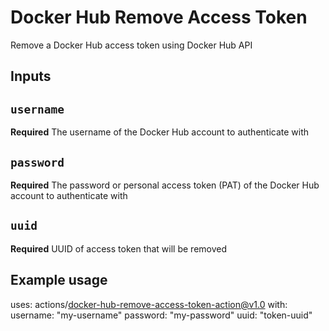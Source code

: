 # Docker Hub Remove Access Token 

Remove a Docker Hub access token using Docker Hub API

## Inputs

## `username`

**Required** The username of the Docker Hub account to authenticate with

## `password`

**Required** The password or personal access token (PAT) of the Docker Hub account to authenticate with

## `uuid`

**Required** UUID of access token that will be removed

## Example usage

uses: actions/docker-hub-remove-access-token-action@v1.0
with:
	username: "my-username"
	password: "my-password"
	uuid: "token-uuid"